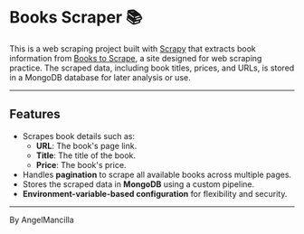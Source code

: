 # Books Scraper 📚

This is a web scraping project built with [Scrapy](https://scrapy.org/) that extracts book information from [Books to Scrape](http://books.toscrape.com), a site designed for web scraping practice. The scraped data, including book titles, prices, and URLs, is stored in a MongoDB database for later analysis or use.

---

## Features
- Scrapes book details such as:
  - **URL**: The book's page link.
  - **Title**: The title of the book.
  - **Price**: The book's price.
- Handles **pagination** to scrape all available books across multiple pages.
- Stores the scraped data in **MongoDB** using a custom pipeline.
- **Environment-variable-based configuration** for flexibility and security.

---

By AngelMancilla 
